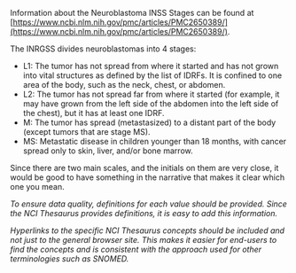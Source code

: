 Information about the Neuroblastoma INSS Stages can be found at [https://www.ncbi.nlm.nih.gov/pmc/articles/PMC2650389/](https://www.ncbi.nlm.nih.gov/pmc/articles/PMC2650389/).
 
The INRGSS divides neuroblastomas into 4 stages:
* L1: The tumor has not spread from where it started and has not grown into vital structures as defined by the list of IDRFs. It is confined to one area of the body, such as the neck, chest, or abdomen.
* L2: The tumor has not spread far from where it started (for example, it may have grown from the left side of the abdomen into the left side of the chest), but it has at least one IDRF.
* M: The tumor has spread (metastasized) to a distant part of the body (except tumors that are stage MS).
* MS: Metastatic disease in children younger than 18 months, with cancer spread only to skin, liver, and/or bone marrow.

Since there are two main scales, and the initials on them are very close,  it would be good to have something in the narrative that makes it clear which one you mean. 

<i>To ensure data quality, definitions for each value should be provided.  Since the NCI Thesaurus provides definitions, it is easy to add this information.</i>

<i>Hyperlinks to the specific NCI Thesaurus concepts should be included and not just to the general browser site.  This makes it easier for end-users to find the concepts and is consistent with the approach used for other terminologies such as SNOMED.</i>

